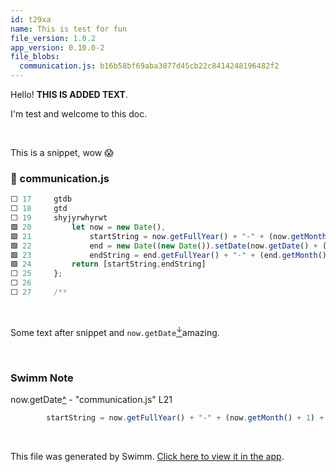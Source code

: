 ```yaml
---
id: t29xa
name: This is test for fun
file_version: 1.0.2
app_version: 0.10.0-2
file_blobs:
  communication.js: b16b58bf69aba3077d45cb22c8414248196482f2
---
```


Hello! **THIS IS ADDED TEXT**.

I'm test and welcome to this doc.

<br/>

This is a snippet, wow 😱
<!-- NOTE-swimm-snippet: the lines below link your snippet to Swimm -->
### 📄 communication.js
```javascript
⬜ 17     gtdb
⬜ 18     gtd
⬜ 19     shyjyrwhyrwt
🟩 20         let now = new Date(),
🟩 21             startString = now.getFullYear() + "-" + (now.getMonth() + 1) + "-" + (now.getDate()),
🟩 22             end = new Date((new Date()).setDate(now.getDate() + (range || 7))),
🟩 23             endString = end.getFullYear() + "-" + (end.getMonth() + 1) + "-" + (end.getDate());
🟩 24         return [startString,endString]
⬜ 25     };
⬜ 26     
⬜ 27     /**
```

<br/>

Some text after snippet and `now.getDate`[<sup id="ZX8bjn">↓</sup>](#f-ZX8bjn)amazing.

<br/>

<!-- THIS IS AN AUTOGENERATED SECTION. DO NOT EDIT THIS SECTION DIRECTLY -->
### Swimm Note

<span id="f-ZX8bjn">now.getDate</span>[^](#ZX8bjn) - "communication.js" L21
```javascript
        startString = now.getFullYear() + "-" + (now.getMonth() + 1) + "-" + (now.getDate()),
```

<br/>

This file was generated by Swimm. [Click here to view it in the app](http://localhost:5001/repos/ls4DA2fLasmQuEbT4ipw/docs/t29xa).